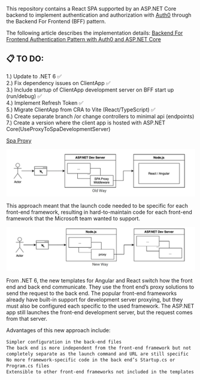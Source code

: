 This repository contains a React SPA supported by an ASP.NET Core backend to implement authentication and authorization with [Auth0](https://auth0.com/) through the Backend For Frontend (BFF) pattern.

The following article describes the implementation details: [Backend For Frontend Authentication Pattern with Auth0 and ASP.NET Core](https://auth0.com/blog/backend-for-frontend-pattern-with-auth0-and-dotnet/)

## 📋  TO DO:
1.) Update to .NET 6 ✅ <br>
2.) Fix dependency issues on ClientApp ✅ <br>
3.) Include startup of ClientApp development server on BFF start up (run/debug) ✅ <br>
4.) Implement Refresh Token ✅ <br> 
5.) Migrate ClientApp from CRA to Vite (React/TypeScript) ✅ <br>
6.) Create separate branch /or change controllers to minimal api (endpoints) <br>
7.) Create a version where the client app is hosted with ASP.NET Core(UseProxyToSpaDevelopmentServer) <br>


[Spa Proxy](https://www.infoq.com/articles/dotnet-spa-templates-proxy/)

![alt text](image-1.png)

This approach meant that the launch code needed to be specific for each front-end framework, resulting in hard-to-maintain code for each front-end framework that the Microsoft team wanted to support. <br>


![alt text](image-2.png)

From .NET 6, the new templates for Angular and React switch how the front end and back end communicate. They use the front end’s proxy solutions to send the request to the back end. The popular front-end frameworks already have built-in support for development server proxying, but they must also be configured each specific to the used framework. The ASP.NET app still launches the front-end development server, but the request comes from that server.

Advantages of this new approach include:

    Simpler configuration in the back-end files
    The back end is more independent from the front-end framework but not completely separate as the launch command and URL are still specific
    No more framework-specific code in the back end’s Startup.cs or Program.cs files
    Extensible to other front-end frameworks not included in the templates
